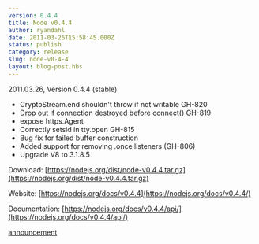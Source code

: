 ```yaml
---
version: 0.4.4
title: Node v0.4.4
author: ryandahl
date: 2011-03-26T15:58:45.000Z
status: publish
category: release
slug: node-v0-4-4
layout: blog-post.hbs
---
```


2011.03.26, Version 0.4.4 (stable)

* CryptoStream.end shouldn't throw if not writable GH-820
* Drop out if connection destroyed before connect() GH-819
* expose https.Agent
* Correctly setsid in tty.open GH-815
* Bug fix for failed buffer construction
* Added support for removing .once listeners (GH-806)
* Upgrade V8 to 3.1.8.5

Download: [https://nodejs.org/dist/node-v0.4.4.tar.gz](https://nodejs.org/dist/node-v0.4.4.tar.gz)

Website: [https://nodejs.org/docs/v0.4.4](https://nodejs.org/docs/v0.4.4/)

Documentation: [https://nodejs.org/docs/v0.4.4/api/](https://nodejs.org/docs/v0.4.4/api/)

[announcement](https://groups.google.com/d/topic/nodejs/LlQCYhDEPAc/discussion)
